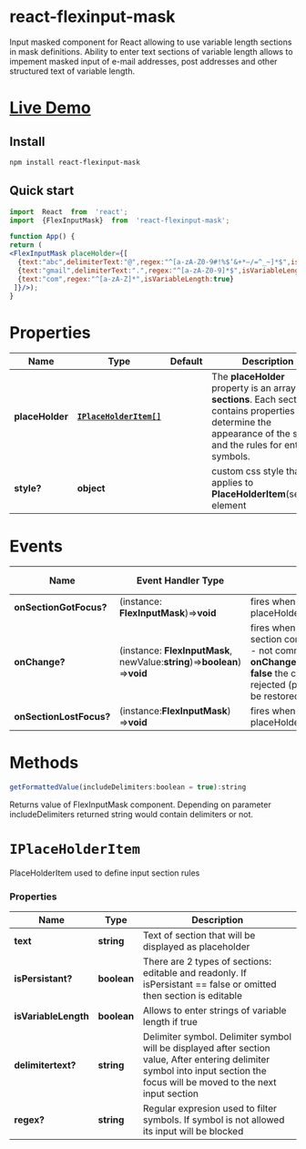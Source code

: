 # react-flexinput-mask
Input masked component for React allowing to use variable length sections in mask definitions. Ability to enter text sections of variable length allows to impement masked input of e-mail addresses, post addresses and other structured text of variable length.

# [Live Demo](https://orudnev.github.io/react-flexinputmask-demo/)

## Install

```sh
npm install react-flexinput-mask
```
## Quick start

```jsx
import  React  from  'react';
import  {FlexInputMask}  from  'react-flexinput-mask';

function App() {
return (
<FlexInputMask placeHolder={[
  {text:"abc",delimiterText:"@",regex:"^[a-zA-Z0-9#!%$‘&+*–/=^_~]*$",isVariableLength:true},
  {text:"gmail",delimiterText:".",regex:"^[a-zA-Z0-9]*$",isVariableLength:true},
  {text:"com",regex:"^[a-zA-Z]*",isVariableLength:true}
 ]}/>);
}
```
# Properties
| Name   |Type | Default | Description |
|--    |-- |--|--|
| **placeHolder**   |**[`IPlaceHolderItem[]`](#IPlaceHolderItem)** ||The **placeHolder** property is an array of **sections**. Each section contains properties that determine the appearance of the section and the rules for entering symbols. |
| **style?**   |**object** ||custom css style that applies to **PlaceHolderItem**(section) element|

# Events
| Name   | Event Handler Type|&nbsp;&nbsp;&nbsp;&nbsp;&nbsp;&nbsp;&nbsp;&nbsp;&nbsp;&nbsp;&nbsp;&nbsp;&nbsp;&nbsp;&nbsp;&nbsp;&nbsp;&nbsp;&nbsp;&nbsp;&nbsp;&nbsp;&nbsp;&nbsp;&nbsp;&nbsp;&nbsp;&nbsp;&nbsp;Description &nbsp;&nbsp;&nbsp;&nbsp;&nbsp;&nbsp;&nbsp;|
|-|-|-|
|  **onSectionGotFocus?**|(instance: **FlexInputMask**)=>**void** |fires when any section of placeHolder gets a focus|
|  **onChange?**|(instance: **FlexInputMask**, newValue:**string**)=>**boolean**) =>**void** |fires when user changes section content. **newValue** - not commited changes, if **onChange** handler returns **false** the changes would be rejected (previous value will be restored) |
|  **onSectionLostFocus?**|(instance:**FlexInputMask**) =>**void** |fires when any section of placeHolder losts a focus.|
# Methods
```jsx
getFormattedValue(includeDelimiters:boolean = true):string
```
Returns value of FlexInputMask component. Depending on parameter includeDelimiters returned string would contain delimiters or not.

# `IPlaceHolderItem`
PlaceHolderItem used to define input section rules

### Properties
| Name   |Type |  Description |
|--    |-- |--|
|**text**|**string**|Text of section that will be displayed as placeholder|
|**isPersistant?**|**boolean**|There are 2 types of sections: editable and readonly. If isPersistant == false or omitted then section is editable|
|**isVariableLength**|**boolean**|Allows to enter strings of variable length if true|
|**delimitertext?**|**string**|Delimiter symbol. Delimiter symbol will be displayed after section value, After entering delimiter symbol into input section the focus will be moved to the next input section|
|**regex?**|**string**|Regular expresion used to filter symbols. If symbol is not allowed its input will be blocked|